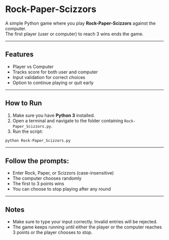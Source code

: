 # Rock-Paper-Scizzors

A simple Python game where you play **Rock-Paper-Scizzors** against the computer.  
The first player (user or computer) to reach 3 wins ends the game.

---

## Features

- Player vs Computer
- Tracks score for both user and computer
- Input validation for correct choices
- Option to continue playing or quit early

---

## How to Run

1. Make sure you have **Python 3** installed.
2. Open a terminal and navigate to the folder containing `Rock-Paper_Scizzors.py`.
3. Run the script:

```bash
python Rock-Paper_Scizzors.py
```
---

## Follow the prompts:
- Enter Rock, Paper, or Scizzors (case-insensitive)
- The computer chooses randomly
- The first to 3 points wins
- You can choose to stop playing after any round

---

## Notes
- Make sure to type your input correctly. Invalid entries will be rejected.
- The game keeps running until either the player or the computer reaches 3 points or the player chooses to stop.
